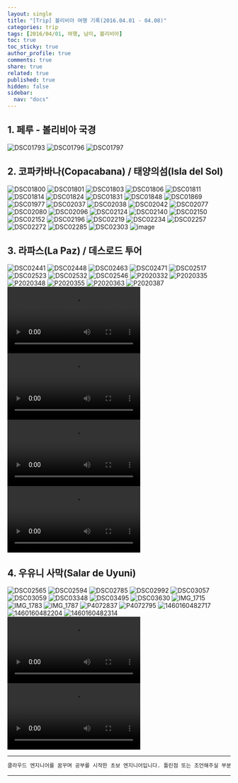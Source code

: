 ```yaml
---
layout: single
title: "[Trip] 볼리비아 여행 기록(2016.04.01 - 04.08)"
categories: trip
tags: [2016/04/01, 여행, 남미, 볼리비아]
toc: true
toc_sticky: true
author_profile: true
comments: true
share: true
related: true
published: true
hidden: false
sidebar:
  nav: "docs"
---
```


## 1. 페루 - 볼리비아 국경

![DSC01793](https://user-images.githubusercontent.com/124491456/227662545-bf438160-e48c-45e1-90ef-e9b1b75c9571.JPG)
![DSC01796](https://user-images.githubusercontent.com/124491456/227662552-4b3f1311-1ecd-48ff-930d-9fa37c1927c8.JPG)
![DSC01797](https://user-images.githubusercontent.com/124491456/227662609-f0cd02c2-4d28-46bd-8804-0208b44f6370.JPG)

## 2. 코파카바나(Copacabana) / 태양의섬(Isla del Sol)

![DSC01800](https://user-images.githubusercontent.com/124491456/227662623-893dbc31-a992-46f9-ae8c-5f96160b25eb.JPG)
![DSC01801](https://user-images.githubusercontent.com/124491456/227663061-b1897805-68a4-4d56-9080-87fdebafb31a.JPG)
![DSC01803](https://user-images.githubusercontent.com/124491456/227663064-e4d1420e-f093-4e1b-8118-55763aaf01b9.JPG)
![DSC01806](https://user-images.githubusercontent.com/124491456/227663069-aa2d1b63-02be-4928-95c7-5b26471284bd.JPG)
![DSC01811](https://user-images.githubusercontent.com/124491456/227663071-1787141a-47f8-4cff-8c05-fed89b1d2c7e.JPG)
![DSC01814](https://user-images.githubusercontent.com/124491456/227663076-69054274-9afb-4d0f-8b85-cf9d90a294ab.JPG)
![DSC01824](https://user-images.githubusercontent.com/124491456/227663080-1150b1d1-3ebb-48d4-a6ba-c10e9bd98088.JPG)
![DSC01831](https://user-images.githubusercontent.com/124491456/227663139-99c135dd-67f7-414b-a1a0-d82813329c10.JPG)
![DSC01848](https://user-images.githubusercontent.com/124491456/227663146-371d03ac-af82-4ccf-a312-e4cc817d4064.JPG)
![DSC01869](https://user-images.githubusercontent.com/124491456/227663163-97ed9d20-da2b-49b7-8aac-383d778160d0.JPG)
![DSC01977](https://user-images.githubusercontent.com/124491456/227663180-f695a285-207e-456e-9de8-5afc0292734d.JPG)
![DSC02037](https://user-images.githubusercontent.com/124491456/227663193-c1c70a15-6aac-48f4-8985-7002009c1523.JPG)
![DSC02038](https://user-images.githubusercontent.com/124491456/227663199-97363899-522c-4e2e-9862-2c087b235bc8.JPG)
![DSC02042](https://user-images.githubusercontent.com/124491456/227663225-f9daaac1-0eab-4ef5-b515-9db5ac4ad2f6.JPG)
![DSC02077](https://user-images.githubusercontent.com/124491456/227663287-a9ce104d-02d6-496e-9203-9569fac686ff.JPG)
![DSC02080](https://user-images.githubusercontent.com/124491456/227663289-5c69d85d-0bba-4368-99ae-f498c29782a8.JPG)
![DSC02096](https://user-images.githubusercontent.com/124491456/227663290-f43f037b-125b-4a6d-bf90-5ea973368676.JPG)
![DSC02124](https://user-images.githubusercontent.com/124491456/227663296-9cd34a8d-ab6c-463e-be3d-58f992183809.JPG)
![DSC02140](https://user-images.githubusercontent.com/124491456/227663298-d6c39bbc-4347-4125-805f-28d52c7d2a76.JPG)
![DSC02150](https://user-images.githubusercontent.com/124491456/227663311-e5d5374e-b9ed-49b0-b9ca-a40c169211ac.JPG)
![DSC02152](https://user-images.githubusercontent.com/124491456/227663329-01ebafdd-8bed-429e-a2a6-1302300af4ff.JPG)
![DSC02196](https://user-images.githubusercontent.com/124491456/227663352-dfe79621-1415-4a7d-86c1-f3ffda9be8bb.JPG)
![DSC02219](https://user-images.githubusercontent.com/124491456/227663368-3976b0c8-ab00-44cd-97c7-bcb58406d326.JPG)
![DSC02234](https://user-images.githubusercontent.com/124491456/227663373-ba224731-b35d-4b08-9f14-fa9748a68b2f.JPG)
![DSC02257](https://user-images.githubusercontent.com/124491456/227663376-959283f0-7b2b-4f8d-8478-8e37692b0d17.JPG)
![DSC02272](https://user-images.githubusercontent.com/124491456/227663385-d743b150-0c21-45cd-9421-f2bc16dc45b0.JPG)
![DSC02285](https://user-images.githubusercontent.com/124491456/227663387-e9c7fa95-5e39-41aa-9099-c4df9d3aefb2.JPG)
![DSC02303](https://user-images.githubusercontent.com/124491456/227663396-8ddb05a3-f67d-4efc-8b7a-d08cd853be89.JPG)
![image](https://user-images.githubusercontent.com/124491456/227663451-8fe7232c-f2f6-4e5a-993c-8ee076ea986d.png)

## 3. 라파스(La Paz) / 데스로드 투어

![DSC02441](https://user-images.githubusercontent.com/124491456/227663567-18585704-31fd-4f26-954d-474de4312de5.JPG)
![DSC02448](https://user-images.githubusercontent.com/124491456/227663573-df5368fc-420a-4875-8199-78f194adc3aa.JPG)
![DSC02463](https://user-images.githubusercontent.com/124491456/227663575-bf063518-b77f-40b4-9b73-c4977b4d4404.JPG)
![DSC02471](https://user-images.githubusercontent.com/124491456/227663580-e4c5cb28-1366-4679-8e2d-2b1acab49460.JPG)
![DSC02517](https://user-images.githubusercontent.com/124491456/227663594-045dc051-3f48-45c6-8821-cf293c9d14a6.JPG)
![DSC02523](https://user-images.githubusercontent.com/124491456/227663601-15a4fa3a-778e-4c0c-8546-2420dc1faf38.JPG)
![DSC02532](https://user-images.githubusercontent.com/124491456/227663606-93ba767e-66c8-447b-833a-98c17ef03164.JPG)
![DSC02546](https://user-images.githubusercontent.com/124491456/227663614-cc8288f2-ff59-4e63-80fc-a4977a06b468.JPG)
![P2020332](https://user-images.githubusercontent.com/124491456/227663651-e5023f76-83dd-48cf-a716-e5ee403f47d6.JPG)
![P2020335](https://user-images.githubusercontent.com/124491456/227663656-22097537-70e3-4742-adec-039189b55082.JPG)
![P2020348](https://user-images.githubusercontent.com/124491456/227663658-7a4a2a28-f9d7-4acd-abcd-5ae3c6718a2b.JPG)
![P2020355](https://user-images.githubusercontent.com/124491456/227663661-184bd6a3-63d0-4e0f-b0b4-e4409fc85f75.JPG)
![P2020363](https://user-images.githubusercontent.com/124491456/227663690-27c10e4e-a609-43af-ac40-e20cf309aad1.JPG)
![P2020387](https://user-images.githubusercontent.com/124491456/227663713-5998850d-b205-4eb9-b6c9-29437d11e3e8.JPG)
<video src="https://user-images.githubusercontent.com/124491456/227663976-40353d62-4c49-429e-9281-419f30d66439.mp4" controls="controls" style="max-width: 530px;">
</video>
<video src="https://user-images.githubusercontent.com/124491456/227663981-24b7be8d-2fb8-4544-9d7d-47eae1a4eef3.mp4" controls="controls" style="max-width: 530px;">
</video>
<video src="https://user-images.githubusercontent.com/124491456/227664122-0bcd066d-35d5-4f50-a526-385998719f0a.mp4" controls="controls" style="max-width: 530px;">
</video>
<video src="https://user-images.githubusercontent.com/124491456/227664123-3123256b-5db9-445e-aded-5eadfd633647.mp4" controls="controls" style="max-width: 530px;">
</video>

## 4. 우유니 사막(Salar de Uyuni)

![DSC02565](https://user-images.githubusercontent.com/124491456/227664242-07db47c5-ab71-4331-9c1a-607a556e1a6f.JPG)
![DSC02594](https://user-images.githubusercontent.com/124491456/227664251-65e32a5c-0950-4d2e-a886-a4a063794fc1.JPG)
![DSC02785](https://user-images.githubusercontent.com/124491456/227664268-64dd8105-494a-419d-bc61-40bd28cd0414.JPG)
![DSC02992](https://user-images.githubusercontent.com/124491456/227664299-599cbc72-b9e8-4cee-a221-e430c61b82a6.JPG)
![DSC03057](https://user-images.githubusercontent.com/124491456/227664337-6de31f09-cecf-4a14-b04b-e99bbbe6049d.JPG)
![DSC03059](https://user-images.githubusercontent.com/124491456/227664339-1096c6ad-94f3-4e3b-a0cb-c92794c42971.JPG)
![DSC03348](https://user-images.githubusercontent.com/124491456/227664397-ef5c0886-3ef9-467f-9182-09a1f52d2a07.JPG)
![DSC03495](https://user-images.githubusercontent.com/124491456/227664419-1d9e8a35-b4ac-4d04-9c67-465b99a58156.JPG)
![DSC03630](https://user-images.githubusercontent.com/124491456/227664430-34a20d87-722a-48de-af95-184a69935f44.JPG)
![IMG_1715](https://user-images.githubusercontent.com/124491456/227664437-5982af6c-5709-437e-a757-e28784217b9f.JPG)
![IMG_1783](https://user-images.githubusercontent.com/124491456/227664459-f6eef3af-0c64-4fc3-9fb6-4cde2d52352b.JPG)
![IMG_1787](https://user-images.githubusercontent.com/124491456/227664463-ed3d065b-ff2a-4b3f-87dc-507c4cfe0fa5.JPG)
![P4072837](https://user-images.githubusercontent.com/124491456/227664498-70e526cd-4dec-437a-84cb-3eee7ba622b8.JPG)
![P4072795](https://user-images.githubusercontent.com/124491456/227664511-5d0f8952-c207-403d-9b81-edb96d37b46e.JPG)
![1460160482717](https://user-images.githubusercontent.com/124491456/227664659-8b9f8ad8-d781-4b75-ae37-5ff85426a6b2.jpeg)
![1460160482204](https://user-images.githubusercontent.com/124491456/227664667-24bd3946-039e-4137-bb10-076ae21eec56.jpeg)
![1460160482314](https://user-images.githubusercontent.com/124491456/227664675-1ec9d89f-497e-4933-9465-e0b217bf5c18.jpeg)
<video src="https://user-images.githubusercontent.com/124491456/227665555-9fbe5bae-19d8-4639-94a9-0e04a124b40e.mp4" controls="controls" style="max-width: 530px;">
</video>
<video src="https://user-images.githubusercontent.com/124491456/227665557-09d9e7e1-b974-4e54-947a-b4e3340d1b94.mp4" controls="controls" style="max-width: 530px;">
</video>

---

```bash
클라우드 엔지니어를 꿈꾸며 공부를 시작한 초보 엔지니어입니다. 틀린점 또는 조언해주실 부분이 있으시면 친절하게 댓글 부탁드립니다. 방문해 주셔서 감사합니다 :)
```

---
